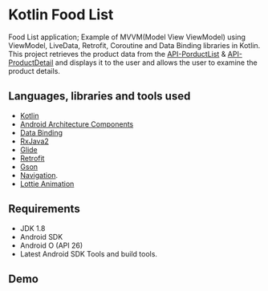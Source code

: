 # Kotlin Food List 

Food List application; Example of MVVM(Model View ViewModel) using ViewModel, LiveData, Retrofit, Coroutine and Data Binding libraries in Kotlin.
This project retrieves the product data from the [API-PorductList](https://s3-eu-west-1.amazonaws.com/developer-application-test/cart/list) & [API-ProductDetail](https://s3-eu-west-1.amazonaws.com/developer-application-test/cart/%7Bproduct_id%7D/detail) and displays it to the user and allows the user to examine the product details.

## Languages, libraries and tools used

* [Kotlin](https://kotlinlang.org/)
* [Android Architecture Components](https://developer.android.com/topic/architecture)
* [Data Binding](https://developer.android.com/topic/libraries/data-binding)
* [RxJava2](https://github.com/ReactiveX/RxJava/wiki/What's-different-in-2.0)
* [Glide](https://github.com/bumptech/glide)
* [Retrofit](http://square.github.io/retrofit/)
* [Gson](https://github.com/google/gson)
* [Navigation](https://developer.android.com/guide/navigation).
* [Lottie Animation](http://airbnb.io/lottie/#/)

## Requirements
* JDK 1.8
* Android SDK
* Android O (API 26)
* Latest Android SDK Tools and build tools.


## Demo


